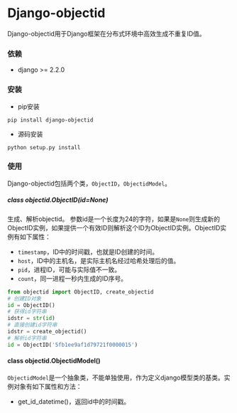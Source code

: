 # Django-objectid

Django-objectid用于Django框架在分布式环境中高效生成不重复ID值。

### 依赖
+ django >= 2.2.0

### 安装
+ pip安装
```shell
pip install django-objectid
```
+ 源码安装
```shell
python setup.py install
```

### 使用
Django-objectid包括两个类，`ObjectID`，`ObjectidModel`。
##### class objectid.ObjectID(id=None)
生成、解析objectid。
参数id是一个长度为24的字符，如果是`None`则生成新的ObjectID实例，如果提供一个有效ID则解析这个ID为ObjectID实例。ObjectID实例有如下属性：
+ `timestamp`，ID中的时间戳，也就是ID创建的时间。 
+ `host`，ID中的主机名，是实际主机名经过哈希处理后的值。
+ `pid`，进程ID，可能与实际值不一致。
+ `count`，同一进程一秒内生成的ID序号。


```python
from objectid import ObjectID, create_objectid
# 创建ID对象
id = ObjectID()
# 获得id字符串
idstr = str(id)
# 直接创建id字符串
idstr = create_objectid()
# 解析id字符串
id = ObjectID('5fb1ee9af1d79721f0000015')
```
#### class objectid.ObjectidModel()
`ObjectidModel`是一个抽象类，不能单独使用，作为定义django模型类的基类。实例对象有如下属性和方法：
+ get_id_datetime()，返回id中的时间戳。

